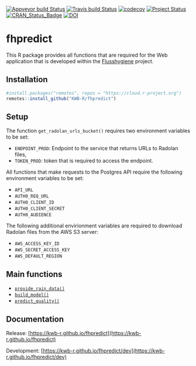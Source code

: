[![Appveyor build Status](https://ci.appveyor.com/api/projects/status/github/KWB-R/fhpredict?branch=master&svg=true)](https://ci.appveyor.com/project/KWB-R/fhpredict/branch/master)
[![Travis build Status](https://travis-ci.org/KWB-R/fhpredict.svg?branch=master)](https://travis-ci.org/KWB-R/fhpredict)
[![codecov](https://codecov.io/github/KWB-R/fhpredict/branch/master/graphs/badge.svg)](https://codecov.io/github/KWB-R/fhpredict)
[![Project Status](https://img.shields.io/badge/lifecycle-experimental-orange.svg)](https://www.tidyverse.org/lifecycle/#experimental)
[![CRAN_Status_Badge](https://www.r-pkg.org/badges/version/fhpredict)]()
[![DOI](https://zenodo.org/badge/DOI/10.5281/zenodo.3386817.svg)](https://doi.org/10.5281/zenodo.3386817)


# fhpredict

This R package provides all functions that are
required for the Web application that is developed within the
[Flusshygiene](https://www.kompetenz-wasser.de/en/project/flusshygiene/) project.

## Installation

```r
#install.packages("remotes", repos = "https://cloud.r-project.org")
remotes::install_github("KWB-R/fhpredict")
```
## Setup

The function `get_radolan_urls_bucket()` requires two environment variables to 
be set:

* `ENDPOINT_PROD`: Endpoint to the service that returns URLs to Radolan files, 
* `TOKEN_PROD`: token that is required to access the endpoint. 

All functions that make requests to the Postgres API require the following
environment variables to be set:

* `API_URL`
* `AUTH0_REQ_URL`
* `AUTH0_CLIENT_ID` 
* `AUTH0_CLIENT_SECRET`
* `AUTH0_AUDIENCE`

The following additional envirionment variables are required to download Radolan
files from the AWS S3 server:

* `AWS_ACCESS_KEY_ID`
* `AWS_SECRET_ACCESS_KEY`
* `AWS_DEFAULT_REGION`

## Main functions

* [`provide_rain_data()`](https://kwb-r.github.io/fhpredict/dev/reference/provide_rain_data.html)
* [`build_model()`](https://kwb-r.github.io/fhpredict/dev/reference/build_model.html)
* [`predict_quality()`](https://kwb-r.github.io/fhpredict/dev/reference/predict_quality.html)

## Documentation

Release: [https://kwb-r.github.io/fhpredict](https://kwb-r.github.io/fhpredict)

Development: [https://kwb-r.github.io/fhpredict/dev](https://kwb-r.github.io/fhpredict/dev)
